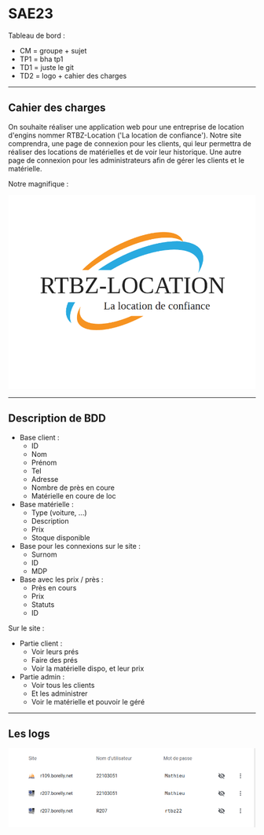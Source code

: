 # SAE23

Tableau de bord :

* CM = groupe + sujet
* TP1 = bha tp1
* TD1 = juste le git
* TD2 = logo + cahier des charges

------

## Cahier des charges

On souhaite réaliser une application web pour une entreprise de location d'engins nommer RTBZ-Location ('La location de confiance'). Notre site comprendra, une page de connexion pour les clients, qui leur permettra de réaliser des locations de matérielles et de voir leur historique. Une autre page de connexion pour les administrateurs afin de gérer les clients et le matérielle.

Notre magnifique :

![logo](./rtbe-loc.png)

------

## Description de BDD

- Base client :
  - ID
  - Nom
  - Prénom
  - Tel
  - Adresse
  - Nombre de près en coure
  - Matérielle en coure de loc
- Base matérielle :
  - Type (voiture, ...)
  - Description
  - Prix
  - Stoque disponible
- Base pour les connexions sur le site :
  - Surnom
  - ID
  - MDP
- Base avec les prix / près :
  - Près en cours
  - Prix
  - Statuts
  - ID

Sur le site :

- Partie client :
  - Voir leurs prés
  - Faire des prés
  - Voir la matérielle dispo, et leur prix
- Partie admin :
  - Voir tous les clients
  - Et les administrer
  - Voir le matérielle et pouvoir le géré

------

## Les logs

![clog](Capture%20d’écran%20du%202022-05-16%2011-42-27.png)